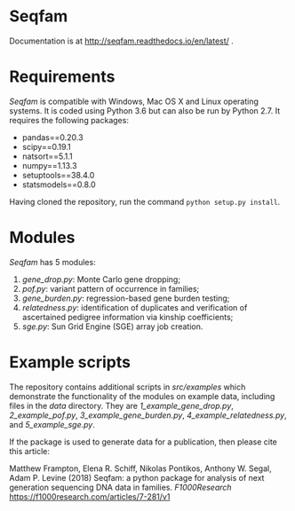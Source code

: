# Seqfam

Documentation is at http://seqfam.readthedocs.io/en/latest/ .

Requirements
============

*Seqfam* is compatible with Windows, Mac OS X and Linux operating systems. It is coded using Python 3.6 but can also be run by Python 2.7. It requires the following packages:

* pandas==0.20.3
* scipy==0.19.1
* natsort==5.1.1
* numpy==1.13.3
* setuptools==38.4.0
* statsmodels==0.8.0

Having cloned the repository, run the command ```python setup.py install```.

Modules
=======

*Seqfam* has 5 modules:
1.	*gene_drop.py*: Monte Carlo gene dropping;
2.	*pof.py*: variant pattern of occurrence in families;
3.	*gene_burden.py*: regression-based gene burden testing;
4.	*relatedness.py*: identification of duplicates and verification of ascertained pedigree information via kinship coefficients;
5.	*sge.py*: Sun Grid Engine (SGE) array job creation.

Example scripts
===============

The repository contains additional scripts in *src/examples* which demonstrate the functionality of the modules on example data, including files in the *data* directory. They are *1_example_gene_drop.py*, *2_example_pof.py*, *3_example_gene_burden.py*, *4_example_relatedness.py*, and *5_example_sge.py*.

If the package is used to generate data for a publication, then please cite this article:

Matthew Frampton, Elena R. Schiff, Nikolas Pontikos, Anthony W. Segal, Adam P. Levine (2018) Seqfam: a python package for analysis of next generation sequencing DNA data in families. *F1000Research* https://f1000research.com/articles/7-281/v1
